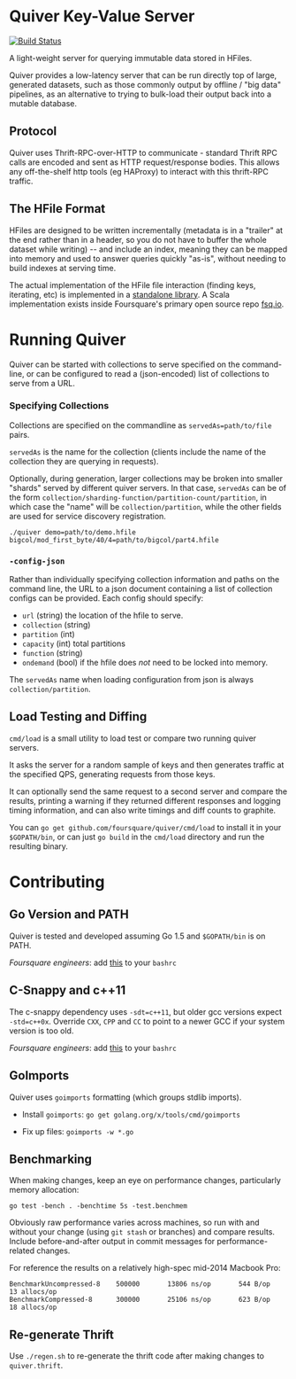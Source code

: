 # Quiver Key-Value Server
[![Build Status](https://api.travis-ci.org/foursquare/quiver.svg)](https://travis-ci.org/foursquare/quiver)

A light-weight server for querying immutable data stored in HFiles.

Quiver provides a low-latency server that can be run directly top of large, generated datasets, such as those commonly output by offline / "big data" pipelines, as an alternative to trying to bulk-load their output back into a mutable database.

## Protocol
Quiver uses Thrift-RPC-over-HTTP to communicate - standard Thrift RPC calls are encoded and sent as HTTP request/response bodies. This allows any off-the-shelf http tools (eg HAProxy) to interact with this thrift-RPC traffic.

## The HFile Format
HFiles are designed to be written incrementally (metadata is in a "trailer" at the end rather than in a header, so you do not have to buffer the whole dataset while writing) -- and include an index, meaning they can be mapped into memory and used to answer queries quickly "as-is", without needing to build indexes at serving time.

The actual implementation of the HFile file interaction (finding keys, iterating, etc) is implemented in a [standalone library](https://github.com/foursquare/quiver/tree/master/hfile). A Scala implementation exists inside Foursquare's primary open source repo [fsq.io](https://github.com/foursquare/fsqio/tree/master/src/jvm/io/fsq/hfile).

# Running Quiver
Quiver can be started with collections to serve specified on the command-line, or can be configured to read a (json-encoded) list of collections to serve from a URL.

### Specifying Collections
Collections are specified on the commandline as `servedAs=path/to/file` pairs.

`servedAs` is the name for the collection (clients include the name of the collection they are querying in requests).

Optionally, during generation, larger collections may be broken into smaller "shards" served by different quiver servers. In that case, `servedAs` can be of the form `collection/sharding-function/partition-count/partition`, in which case the "name" will be `collection/partition`, while the other fields are used for service discovery registration.

`./quiver demo=path/to/demo.hfile bigcol/mod_first_byte/40/4=path/to/bigcol/part4.hfile`

### `-config-json`
Rather than individually specifying collection information and paths on the command line, the URL to a json document containing a list of collection configs can be provided. Each config should specify:

  * `url` (string) the location of the hfile to serve.
  * `collection` (string)
  * `partition` (int)
  * `capacity` (int) total partitions
  * `function` (string)
  * `ondemand` (bool) if the hfile does _not_ need to be locked into memory.

The `servedAs` name when loading configuration from json is always `collection/partition`.

## Load Testing and Diffing

`cmd/load` is a small utility to load test or compare two running quiver servers.

It asks the server for a random sample of keys and then generates traffic at the specified QPS, generating requests from those keys.

It can optionally send the same request to a second server and compare the results, printing a warning if they returned different responses and logging timing information, and can also write timings and diff counts to graphite.

You can `go get github.com/foursquare/quiver/cmd/load` to install it in your `$GOPATH/bin`, or can just `go build` in the `cmd/load` directory and run the resulting binary.

# Contributing

## Go Version and PATH
Quiver is tested and developed assuming Go 1.5 and `$GOPATH/bin` is on PATH.

_Foursquare engineers_: add [this](https://gist.github.com/dt/12eea95cc054a2a6018f2ca839e146b9) to your `bashrc`


## C-Snappy and c++11
The c-snappy dependency uses `-sdt=c++11`, but older gcc versions expect `-std=c++0x`. 
Override `CXX`, `CPP` and `CC` to point to a newer GCC if your system version is too old.

_Foursquare engineers_: add [this](https://gist.github.com/dt/2befc993d330fe5914ef6283c973d1d8) to your `bashrc`

## GoImports
Quiver uses `goimports` formatting (which groups stdlib imports).

* Install `goimports`: `go get golang.org/x/tools/cmd/goimports`

* Fix up files: `goimports -w *.go`

## Benchmarking
When making changes, keep an eye on performance changes, particularly memory allocation:

```go test -bench . -benchtime 5s -test.benchmem```

Obviously raw performance varies across machines, so run with and without your change (using `git stash` or branches) and compare results. Include before-and-after output in commit messages for performance-related changes.

For reference the results on a relatively high-spec mid-2014 Macbook Pro:

```
BenchmarkUncompressed-8    500000       13806 ns/op       544 B/op       13 allocs/op
BenchmarkCompressed-8      300000       25106 ns/op       623 B/op       18 allocs/op
```
## Re-generate Thrift
Use `./regen.sh` to re-generate the thrift code after making changes to `quiver.thrift`.
